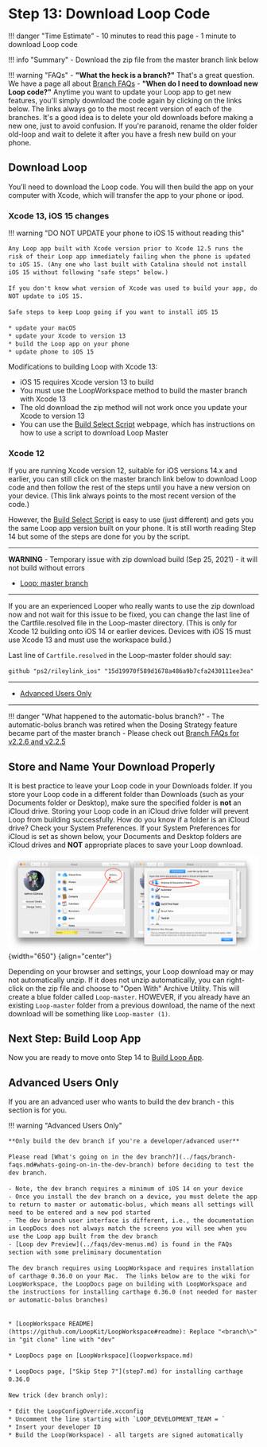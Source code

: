 # Step 13: Download Loop Code

!!! danger "Time Estimate"
    - 10 minutes to read this page
    - 1 minute to download Loop code

!!! info "Summary"
    - Download the zip file from the master branch link below

!!! warning "FAQs"
    - **"What the heck is a branch?"** That's a great question. We have a page all about [Branch FAQs](../faqs/branch-faqs.md)
    - **"When do I need to download new Loop code?"** Anytime you want to update your Loop app to get new features, you'll simply download the code again by clicking on the links below. The links always go to the most recent version of each of the branches. It's a good idea is to delete your old downloads before making a new one, just to avoid confusion. If you're paranoid, rename the older folder old-loop and wait to delete it after you have a fresh new build on your phone.

## Download Loop

You’ll need to download the Loop code. You will then build the app on your computer with Xcode, which will transfer the app to your phone or ipod.

### Xcode 13, iOS 15 changes

!!! warning "DO NOT UPDATE your phone to iOS 15 without reading this"

    Any Loop app built with Xcode version prior to Xcode 12.5 runs the risk of their Loop app immediately failing when the phone is updated to iOS 15. (Any one who last built with Catalina should not install iOS 15 without following "safe steps" below.)

    If you don't know what version of Xcode was used to build your app, do NOT update to iOS 15.

    Safe steps to keep Loop going if you want to install iOS 15

    * update your macOS
    * update your Xcode to version 13
    * build the Loop app on your phone
    * update phone to iOS 15

Modifications to building Loop with Xcode 13:

* iOS 15 requires Xcode version 13 to build
* You must use the LoopWorkspace method to build the master branch with Xcode 13
* The old download the zip method will not work once you update your Xcode to version 13
* You can use the [Build Select Script](https://www.loopandlearn.org/build-select/) webpage, which has instructions on how to use a script to download Loop Master

### Xcode 12

If you are running Xcode version 12, suitable for iOS versions 14.x and earlier, you can still click on the master branch link below to download Loop code and then follow the rest of the steps until you have a new version on your device. (This link always points to the most recent version of the code.)

However, the [Build Select Script](https://www.loopandlearn.org/build-select/) is easy to use (just different) and gets you the same Loop app version built on your phone. It is still worth reading Step 14 but some of the steps are done for you by the script.

---

**WARNING** - Temporary issue with zip download build (Sep 25, 2021) - it will not build without errors

- [Loop: master branch](https://github.com/LoopKit/Loop/archive/master.zip)

---

If you are an experienced Looper who really wants to use the zip download now and not wait for this issue to be fixed, you can change the last line of the Cartfile.resolved file in the Loop-master directory. (This is only for Xcode 12 building onto iOS 14 or earlier devices.  Devices with iOS 15 must use Xcode 13 and must use the workspace build.)

Last line of `Cartfile.resolved` in the Loop-master folder should say:

`github "ps2/rileylink_ios" "15d19970f589d1678a486a9b7cfa2430111ee3ea"`


---

- [Advanced Users Only](#advanced-users-only)

---

!!! danger "What happened to the automatic-bolus branch?"
    - The automatic-bolus branch was retired when the Dosing Strategy feature became part of the master branch
    - Please check out [Branch FAQs for v2.2.6 and v2.2.5](../faqs/branch-faqs.md#loop-v226)


## Store and Name Your Download Properly

It is best practice to leave your Loop code in your Downloads folder. If you store your Loop code in a different folder than Downloads (such as your Documents folder or Desktop), make sure the specified folder is **not** an iCloud drive. Storing your Loop code in an iCloud drive folder will prevent Loop from building successfully.  How do you know if a folder is an iCloud drive? Check your System Preferences. If your System Preferences for iCloud is set as shown below, your Documents and Desktop folders are iCloud drives and **NOT** appropriate places to save your Loop download.

![img/icloud-drive.png](img/icloud-drive.png){width="650"}
{align="center"}

Depending on your browser and settings, your Loop download may or may not automatically unzip. If it does not unzip automatically, you can right-click on the zip file and choose to "Open With" Archive Utility. This will create a blue folder called `Loop-master`.  HOWEVER, if you already have an existing `Loop-master` folder from a previous download, the name of the next download will be something like `Loop-master (1)`.

## Next Step: Build Loop App

Now you are ready to move onto Step 14 to [Build Loop App](step14.md).

## Advanced Users Only

If you are an advanced user who wants to build the dev branch - this section is for you.

!!! warning "Advanced Users Only"

    **Only build the dev branch if you're a developer/advanced user**

    Please read [What's going on in the dev branch?](../faqs/branch-faqs.md#whats-going-on-in-the-dev-branch) before deciding to test the dev branch.

    - Note, the dev branch requires a minimum of iOS 14 on your device
    - Once you install the dev branch on a device, you must delete the app to return to master or automatic-bolus, which means all settings will need to be entered and a new pod started
    - The dev branch user interface is different, i.e., the documentation in LoopDocs does not always match the screens you will see when you use the Loop app built from the dev branch
    - [Loop dev Preview](../faqs/dev-menus.md) is found in the FAQs section with some preliminary documentation

    The dev branch requires using LoopWorkspace and requires installation of carthage 0.36.0 on your Mac.  The links below are to the wiki for LoopWorkspace, the LoopDocs page on building with LoopWorkspace and the instructions for installing carthage 0.36.0 (not needed for master or automatic-bolus branches)  


    * [LoopWorkspace README](https://github.com/LoopKit/LoopWorkspace#readme): Replace "<branch\>" in "git clone" line with "dev"

    * LoopDocs page on [LoopWorkspace](loopworkspace.md)

    * LoopDocs page, ["Skip Step 7"](step7.md) for installing carthage 0.36.0

    New trick (dev branch only):

    * Edit the LoopConfigOverride.xcconfig
    * Uncomment the line starting with `LOOP_DEVELOPMENT_TEAM = `
    * Insert your developer ID
    * Build the Loop(Workspace) - all targets are signed automatically

